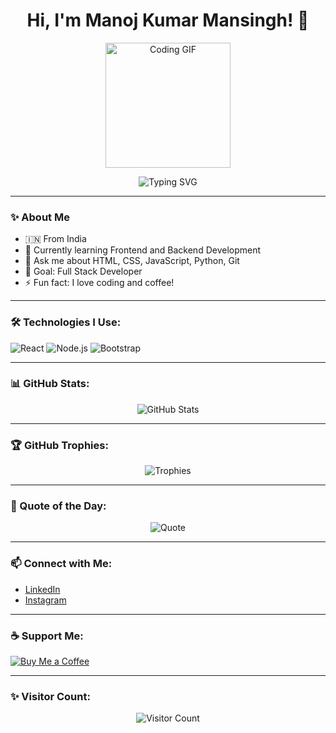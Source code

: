 <h1 align="center">Hi, I'm Manoj Kumar Mansingh! 👋</h1>

<p align="center">
  <img src="https://media3.giphy.com/media/v1.Y2lkPTc5MGI3NjExNHNyeXozZTNwbzJycWVqY2I1ZGtvMDFuaGN1Z2duMzNtbnU2MDU5YSZlcD12MV9pbnRlcm5hbF9naWZfYnlfaWQmY3Q9Zw/GRPy8MKag9U1U88hzY/giphy.gif" width="200" height="200" alt="Coding GIF"/>
</p>

<p align="center">
  <img src="https://readme-typing-svg.herokuapp.com?font=Fira+Code&weight=500&size=24&pause=1000&color=00F700&center=true&vCenter=true&width=435&lines=Passionate+Web+Developer;Open+Source+Enthusiast;Always+Learning+New+Things" alt="Typing SVG" />
</p>

---

### ✨ About Me
- 🇮🇳 From India  
- 🌱 Currently learning Frontend and Backend Development  
- 💬 Ask me about HTML, CSS, JavaScript, Python, Git  
- 🎯 Goal: Full Stack Developer  
- ⚡ Fun fact: I love coding and coffee!

---

### 🛠️ Technologies I Use:
<p>
  <img src="https://img.shields.io/badge/React-%2361DAFB.svg?&style=for-the-badge&logo=react&logoColor=white" alt="React"/>
  <img src="https://img.shields.io/badge/Node.js-%23339933.svg?&style=for-the-badge&logo=node.js&logoColor=white" alt="Node.js"/>
  <img src="https://img.shields.io/badge/Bootstrap-%23563D7C.svg?&style=for-the-badge&logo=bootstrap&logoColor=white" alt="Bootstrap"/>
</p>

---

### 📊 GitHub Stats:
<p align="center">
  <img src="https://github-readme-stats.vercel.app/api?username=manojkumarmansingh&show_icons=true&theme=radical" alt="GitHub Stats" />
  <br/>

---

### 🏆 GitHub Trophies:
<p align="center">
  <img src="https://github-profile-trophy.vercel.app/?username=manojkumarmansingh&theme=radical&no-frame=true&no-bg=true&margin-w=4" alt="Trophies" />
</p>

---

### 💬 Quote of the Day:
<p align="center">
  <img src="https://quotes-github-readme.vercel.app/api?type=horizontal&theme=radical" alt="Quote" />
</p>

---

### 📫 Connect with Me:
- [LinkedIn](https://www.linkedin.com/in/manojkumarmansingh)  
- [Instagram](https://instagram.com/manojkumarmansingh)


---

### ☕ Support Me:
[![Buy Me a Coffee](https://img.shields.io/badge/Buy%20Me%20a%20Coffee-%23FFDD00.svg?&style=for-the-badge&logo=buy-me-a-coffee&logoColor=black)](https://www.buymeacoffee.com/manojkumarmansingh)

---

### ✨ Visitor Count:
<p align="center">
  <img src="https://profile-counter.glitch.me/manojkumarmansingh/count.svg" alt="Visitor Count" />
</p>
